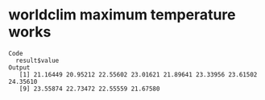 # worldclim maximum temperature works

    Code
      result$value
    Output
       [1] 21.16449 20.95212 22.55602 23.01621 21.89641 23.33956 23.61502 24.35610
       [9] 23.55874 22.73472 22.55559 21.67580

